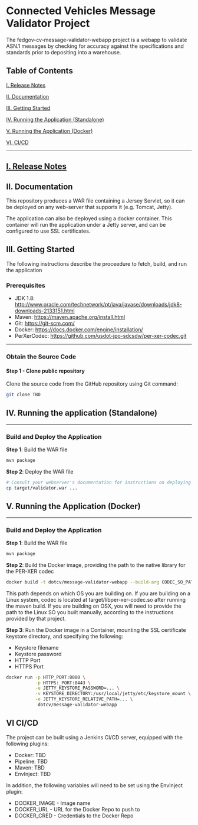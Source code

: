 # Connected Vehicles Message Validator Project

The fedgov-cv-message-validator-webapp project is a webapp to validate ASN.1 messages by checking for accuracy against the
specifications and standards prior to depositing into a warehouse.

<a name="toc"/>

## Table of Contents

[I. Release Notes](#release-notes)

[II. Documentation](#documentation)

[III. Getting Started](#getting-started)

[IV. Running the Application (Standalone)](#running-standalone)

[V. Running the Application (Docker)](#running-docker)

[VI. CI/CD](#cicd)

---

<a name="release-notes" id="release-notes"/>

## [I. Release Notes](ReleaseNotes.md)

<a name="documentation"/>

## II. Documentation

This repository produces a WAR file containing a Jersey Servlet, so it can be deployed on any web-server that supports it (e.g. Tomcat, Jetty).

The application can also be deployed using a docker container. This container will run the application under a Jetty server, and can be configured to use SSL certificates.

<a name="getting-started"/>

## III. Getting Started

The following instructions describe the proceedure to fetch, build, and run the application

### Prerequisites
* JDK 1.8: http://www.oracle.com/technetwork/pt/java/javase/downloads/jdk8-downloads-2133151.html
* Maven: https://maven.apache.org/install.html
* Git: https://git-scm.com/
* Docker: https://docs.docker.com/engine/installation/
* PerXerCodec: https://github.com/usdot-jpo-sdcsdw/per-xer-codec.git

---
### Obtain the Source Code

#### Step 1 - Clone public repository

Clone the source code from the GitHub repository using Git command:

```bash
git clone TBD
```

<a name="running"/>

## IV. Running the application (Standalone)

---
### Build and Deploy the Application

**Step 1**: Build the WAR file

```bash
mvn package
```

**Step 2**: Deploy the WAR file

```bash
# Consult your webserver's documentation for instructions on deploying war files 
cp target/validator.war ... 
```

<a name="running-docker"/>

## V. Running the Application (Docker)

---
### Build and Deploy the Application

**Step 1**: Build the WAR file

```bash
mvn package
```

**Step 2**: Build the Docker image, providing the path to the native library for the PER-XER codec

```bash
docker build -t dotcv/message-validator-webapp --build-arg CODEC_SO_PATH=... .
```

This path depends on which OS you are building on. If you are building on a Linux system, codec is located at target/libper-xer-codec.so after running the maven build.
If you are building on OSX, you will need to provide the path to the Linux SO you built manually, according to the instructions provided by that project.

**Step 3**: Run the Docker image in a Container, mounting the SSL certificate keystore directory, and specifying the following:
* Keystore filename
* Keystore password
* HTTP Port
* HTTPS Port


```bash
docker run -p HTTP_PORT:8080 \
           -p HTTPS:_PORT:8443 \
           -e JETTY_KEYSTORE_PASSWORD=... \
           -v KEYSTORE_DIRECTORY:/usr/local/jetty/etc/keystore_mount \
           -e JETTY_KEYSTORE_RELATIVE_PATH=... \
            dotcv/message-validator-webapp
```

<a name="cicd"/>

## VI CI/CD

The project can be built using a Jenkins CI/CD server, equipped with the following plugins:
* Docker: TBD
* Pipeline: TBD
* Maven: TBD
* EnvInject: TBD

In addition, the following variables will need to be set using the EnvInject plugin:
* DOCKER_IMAGE - Image name
* DOCKER_URL - URL for the Docker Repo to push to
* DOCKER_CRED - Credentials to the Docker Repo

</a>